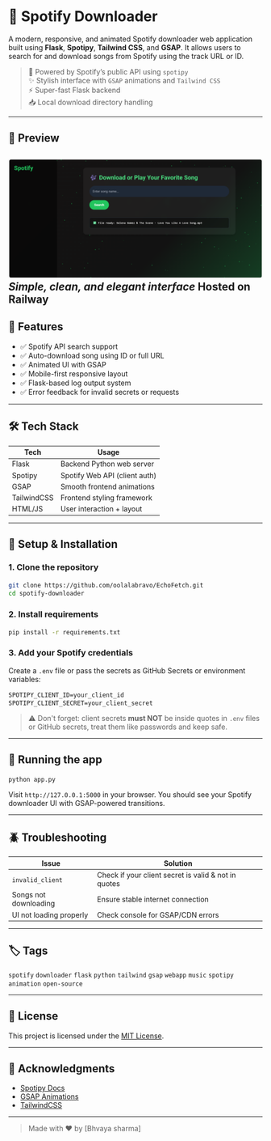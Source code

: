 
# 🎵 Spotify Downloader

A modern, responsive, and animated Spotify downloader web application built using **Flask**, **Spotipy**, **Tailwind CSS**, and **GSAP**. It allows users to search for and download songs from Spotify using the track URL or ID.  

> 🔐 Powered by Spotify’s public API using `spotipy`  
> ✨ Stylish interface with `GSAP` animations and `Tailwind CSS`  
> ⚡ Super-fast Flask backend  
> 📥 Local download directory handling  

---

## 📸 Preview

[![Website Preview](preview.PNG)](https://echofetch-production.up.railway.app/)
*Simple, clean, and elegant interface*
Hosted on Railway 
---

## 🚀 Features

- ✅ Spotify API search support  
- ✅ Auto-download song using ID or full URL  
- ✅ Animated UI with GSAP  
- ✅ Mobile-first responsive layout  
- ✅ Flask-based log output system  
- ✅ Error feedback for invalid secrets or requests

---

## 🛠️ Tech Stack

| Tech       | Usage                          |
|------------|--------------------------------|
| Flask      | Backend Python web server      |
| Spotipy    | Spotify Web API (client auth)  |
| GSAP       | Smooth frontend animations     |
| TailwindCSS| Frontend styling framework     |
| HTML/JS    | User interaction + layout      |

---

## 🔐 Setup & Installation

### 1. Clone the repository

```bash
git clone https://github.com/oolalabravo/EchoFetch.git
cd spotify-downloader
````

### 2. Install requirements

```bash
pip install -r requirements.txt
```

### 3. Add your Spotify credentials

Create a `.env` file or pass the secrets as GitHub Secrets or environment variables:

```
SPOTIPY_CLIENT_ID=your_client_id
SPOTIPY_CLIENT_SECRET=your_client_secret
```

> ⚠️ Don't forget: client secrets **must NOT** be inside quotes in `.env` files or GitHub secrets, treat them like passwords and keep safe.

---

## 🔧 Running the app

```bash
python app.py
```

Visit `http://127.0.0.1:5000` in your browser.
You should see your Spotify downloader UI with GSAP-powered transitions.

---

## 🪲 Troubleshooting

| Issue                   | Solution                                             |
| ----------------------- | ---------------------------------------------------- |
| `invalid_client`        | Check if your client secret is valid & not in quotes |
| Songs not downloading   | Ensure stable internet connection                 |
| UI not loading properly | Check console for GSAP/CDN errors                    |

---

## 🏷️ Tags

`spotify` `downloader` `flask` `python` `tailwind` `gsap` `webapp` `music` `spotipy` `animation` `open-source`

---

## 📄 License

This project is licensed under the [MIT License](./LICENSE).

---

## 🙌 Acknowledgments

* [Spotipy Docs](https://spotipy.readthedocs.io/)
* [GSAP Animations](https://greensock.com/gsap/)
* [TailwindCSS](https://tailwindcss.com/)

---

> Made with ❤️ by \[Bhvaya sharma]

